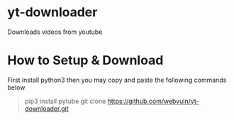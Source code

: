 # yt-downloader
Downloads videos from youtube


# How to Setup & Download
First install python3 then you may copy and paste the following commands below
> pip3 install pytube
>git clone https://github.com/webvuln/yt-downloader.git
